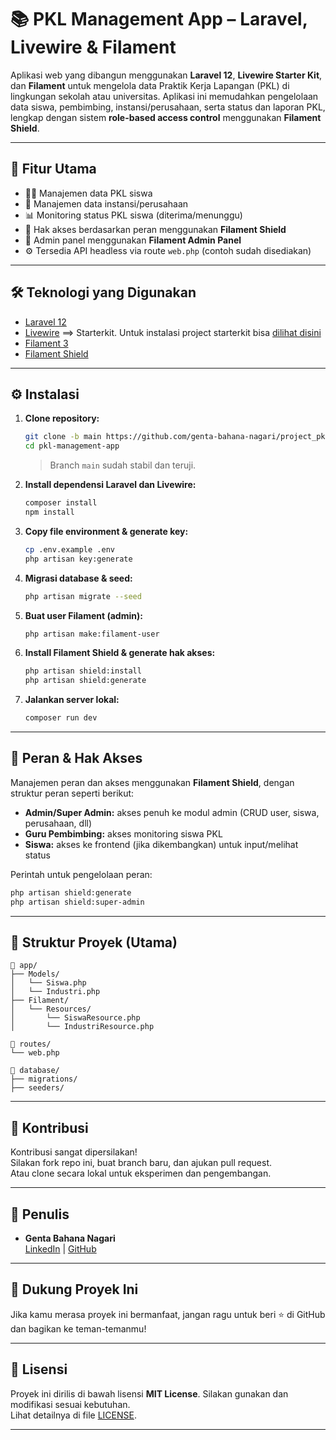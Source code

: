 # 📚 PKL Management App – Laravel, Livewire & Filament

Aplikasi web yang dibangun menggunakan **Laravel 12**, **Livewire Starter Kit**, dan **Filament** untuk mengelola data Praktik Kerja Lapangan (PKL) di lingkungan sekolah atau universitas. Aplikasi ini memudahkan pengelolaan data siswa, pembimbing, instansi/perusahaan, serta status dan laporan PKL, lengkap dengan sistem **role-based access control** menggunakan **Filament Shield**.

---

## 🔧 Fitur Utama

- 🧑‍🎓 Manajemen data PKL siswa  
- 🏢 Manajemen data instansi/perusahaan  
- 📊 Monitoring status PKL siswa (diterima/menunggu)  
- 🔐 Hak akses berdasarkan peran menggunakan **Filament Shield**  
- 🧩 Admin panel menggunakan **Filament Admin Panel**  
- ⚙️ Tersedia API headless via route `web.php` (contoh sudah disediakan)  

---

## 🛠️ Teknologi yang Digunakan

- [Laravel 12](https://laravel.com/)  
- [Livewire](https://laravel-livewire.com) ==> Starterkit. Untuk instalasi project starterkit bisa [dilihat disini](https://qadrlabs.com/post/laravel-12-starter-kit)
- [Filament 3](https://filamentphp.com/)  
- [Filament Shield](https://github.com/ryangjchandler/filament-shield)  

---

## ⚙️ Instalasi

1. **Clone repository:**
   ```bash
   git clone -b main https://github.com/genta-bahana-nagari/project_pkl_fullstack.git
   cd pkl-management-app
   ```
   > Branch `main` sudah stabil dan teruji.

2. **Install dependensi Laravel dan Livewire:**
   ```bash
   composer install
   npm install
   ```

3. **Copy file environment & generate key:**
   ```bash
   cp .env.example .env
   php artisan key:generate
   ```

4. **Migrasi database & seed:**
   ```bash
   php artisan migrate --seed
   ```

5. **Buat user Filament (admin):**
   ```bash
   php artisan make:filament-user
   ```

6. **Install Filament Shield & generate hak akses:**
   ```bash
   php artisan shield:install
   php artisan shield:generate
   ```

7. **Jalankan server lokal:**
   ```bash
   composer run dev
   ```

---

## 🔐 Peran & Hak Akses

Manajemen peran dan akses menggunakan **Filament Shield**, dengan struktur peran seperti berikut:

- **Admin/Super Admin:** akses penuh ke modul admin (CRUD user, siswa, perusahaan, dll)  
- **Guru Pembimbing:** akses monitoring siswa PKL  
- **Siswa:** akses ke frontend (jika dikembangkan) untuk input/melihat status  

Perintah untuk pengelolaan peran:
```bash
php artisan shield:generate
php artisan shield:super-admin
```

---

## 📂 Struktur Proyek (Utama)

```
📁 app/
├── Models/
│   └── Siswa.php
│   └── Industri.php
├── Filament/
│   └── Resources/
│       └── SiswaResource.php
│       └── IndustriResource.php

📁 routes/
└── web.php

📁 database/
├── migrations/
├── seeders/
```

---

## 🤝 Kontribusi

Kontribusi sangat dipersilakan!  
Silakan fork repo ini, buat branch baru, dan ajukan pull request.  
Atau clone secara lokal untuk eksperimen dan pengembangan.

---

## 👤 Penulis

- **Genta Bahana Nagari**  
  [LinkedIn](https://www.linkedin.com/in/genta-bahana-nagari/) | [GitHub](https://github.com/genta-bahana-nagari)

---

## 🌟 Dukung Proyek Ini

Jika kamu merasa proyek ini bermanfaat, jangan ragu untuk beri ⭐ di GitHub dan bagikan ke teman-temanmu!

---

## 📜 Lisensi

Proyek ini dirilis di bawah lisensi **MIT License**. Silakan gunakan dan modifikasi sesuai kebutuhan.  
Lihat detailnya di file [LICENSE](LICENSE).

---
